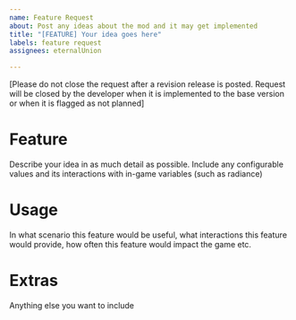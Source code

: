 ```yaml
---
name: Feature Request
about: Post any ideas about the mod and it may get implemented
title: "[FEATURE] Your idea goes here"
labels: feature request
assignees: eternalUnion

---
```


[Please do not close the request after a revision release is posted. Request will be closed by the developer when it is implemented to the base version or when it is flagged as not planned]

# Feature
Describe your idea in as much detail as possible. Include any configurable values and its interactions with in-game variables (such as radiance)

# Usage
In what scenario this feature would be useful, what interactions this feature would provide, how often this feature would impact the game etc.

# Extras
Anything else you want to include
